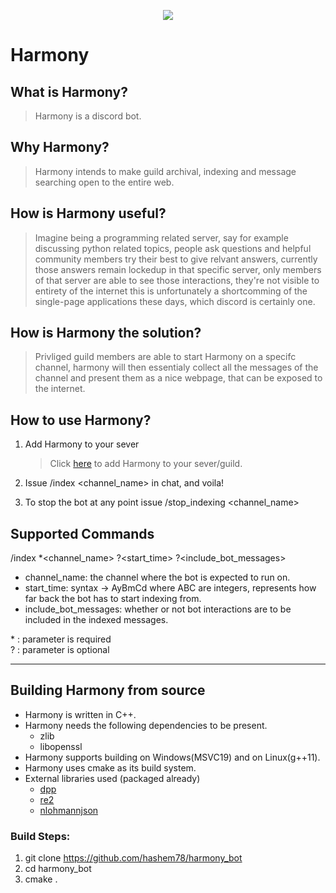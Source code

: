 <p align="center">
  <img src="https://i.imgur.com/zdir6xS.png" />
</p>

# Harmony

## What is Harmony?
> Harmony is a discord bot.
## Why Harmony?
> Harmony intends to make guild archival, indexing and message searching open to the entire web.
## How is Harmony useful?
> Imagine being a programming related server, say for example discussing python related topics, people ask questions and helpful community members try their best to give relvant answers, currently those answers remain lockedup in that specific server, only members of that server are able to see those interactions, they're not visible to entirety of the internet this is unfortunately a shortcomming of the single-page applications these days, which discord is certainly one.
## How is Harmony the solution?
> Privliged guild members are able to start Harmony on a specifc channel, harmony will then essentialy collect all the messages of the channel and present them as a nice webpage, that can be exposed to the internet.


## How to use Harmony?
1. Add Harmony to your sever

    > Click [here](https://discord.com/api/oauth2/authorize?client_id=989231908858785794&permissions=27648&scope=applications.commands%20bot) to add Harmony to your sever/guild.
2. Issue /index <channel_name> in chat, and voila!
3. To stop the bot at any point issue /stop_indexing <channel_name>

## Supported Commands

/index *<channel_name> ?<start_time> ?<include_bot_messages>

* channel_name: the channel where the bot is expected to run on.
* start_time: syntax -> AyBmCd where ABC are integers, represents how far back the bot has to start indexing from.
* include_bot_messages: whether or not bot interactions are to be included in the indexed messages.


\* : parameter is required <br> ? : parameter is optional


---

## Building Harmony from source
* Harmony is written in C++.
* Harmony needs the following dependencies to be present.
    * zlib
    * libopenssl
* Harmony supports building on Windows(MSVC19) and on Linux(g++11).
* Harmony uses cmake as its build system.
* External libraries used (packaged already)
    * [dpp](https://github.com/brainboxdotcc/DPP)
    * [re2](https://github.com/google/re2)
    * [nlohmannjson](https://github.com/nlohmann/json)


### Build Steps:

1. git clone https://github.com/hashem78/harmony_bot
2. cd harmony_bot
3. cmake .







